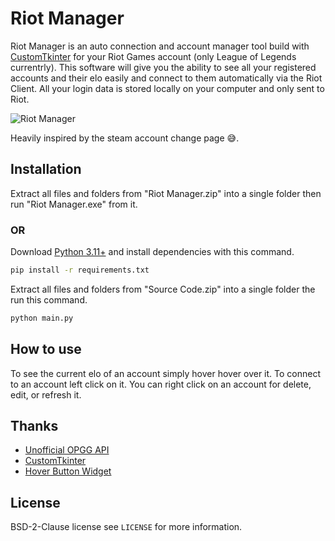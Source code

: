 # Riot Manager

Riot Manager is an auto connection and account manager tool build with [CustomTkinter](https://github.com/tomschimansky/customtkinter) for your Riot Games account (only League of Legends currentrly).
This software will give you the ability to see all your registered accounts and their elo easily and connect to them automatically via the Riot Client. All your login data is stored locally on your computer and only sent to Riot.

![Riot Manager](https://github.com/user-attachments/assets/6062bccd-5547-457f-9827-ab20e7498c02)

Heavily inspired by the steam account change page 😅.

## Installation

Extract all files and folders from "Riot Manager.zip" into a single folder then run "Riot Manager.exe" from it.

### OR

Download [Python 3.11+](https://www.python.org/downloads/) and install dependencies with this command.
```bash
pip install -r requirements.txt
```

Extract all files and folders from "Source Code.zip" into a single folder the run this command.
```bash
python main.py
```

## How to use

To see the current elo of an account simply hover hover over it. To connect to an account left click on it.
You can right click on an account for delete, edit, or refresh it.

## Thanks 

* [Unofficial OPGG API](https://github.com/ShoobyDoo/OPGG.py)
* [CustomTkinter](https://github.com/tomschimansky/customtkinter)
* [Hover Button Widget](https://github.com/Akascape/CTkToolTip)

## License

BSD-2-Clause license see `LICENSE` for more information.
